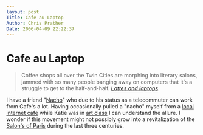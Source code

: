 ```yaml
---
layout: post
Title: Cafe au Laptop  
Author: Chris Prather
Date: 2006-04-09 22:22:37
---
```


# Cafe au Laptop
>Coffee shops all over the Twin Cities are morphing into literary salons, jammed with so many people banging away on computers that it's a struggle to get to the half-and-half.
<cite> [Lattes and laptops][1] </cite>

I have a friend "[Nacho][2]" who due to his status as a telecommuter can work from Cafe's a lot. Having occasionally pulled a "nacho" myself from a [local internet cafe][3] while Katie was in [art class][4] I can understand the allure. I wonder if this movement might not possibly grow into a revitalization of the [Salon's of Paris][5] during the last three centuries.

[1]: http://www.twincities.com/mld/twincities/14281501.htm
[2]: http://www.nachbaur.com
[3]: http://saintpaul.openguides.org/?Home_Video_Cafe
[4]: http://saintpaul.openguides.org/?Art_Academy_LLC
[5]: http://en.wikipedia.org/wiki/Salon_(gathering)
